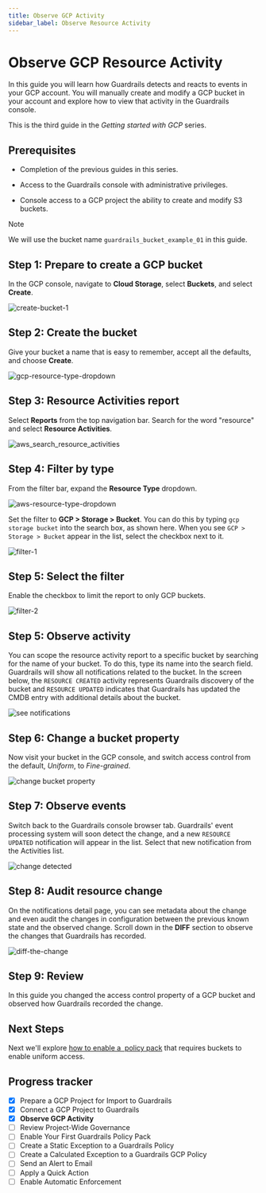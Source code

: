 ```yaml
---
title: Observe GCP Activity
sidebar_label: Observe Resource Activity
---
```



# Observe GCP Resource Activity

In this guide you will learn how Guardrails detects and reacts to events in your GCP account. You will manually create and modify a GCP bucket in your account and explore how to view that activity in the Guardrails console.

This is the third guide in the *Getting started with GCP* series.

## Prerequisites

- Completion of the previous guides in this series.

- Access to the Guardrails console with administrative privileges.

- Console access to a GCP project the ability to create and modify S3 buckets.

> [!NOTE]
> We will use the bucket name `guardrails_bucket_example_01` in this guide.

## Step 1: Prepare to create a GCP bucket

In the GCP console, navigate to **Cloud Storage**, select **Buckets**, and select **Create**.

<p><img alt="create-bucket-1" src="/images/docs/guardrails/getting-started/getting-started-gcp/observe-gcp-activity/create-bucket-1.png"/></p>

## Step 2: Create the bucket

Give your bucket a name that is easy to remember, accept all the defaults, and choose **Create**.

<p><img alt="gcp-resource-type-dropdown" src="/images/docs/guardrails/getting-started/getting-started-gcp/observe-gcp-activity/create-bucket-2.png"/></p>

## Step 3: Resource Activities report
 
Select **Reports** from the top navigation bar. Search for the word "resource" and select **Resource Activities**.

<p><img alt="aws_search_resource_activities" src="/images/docs/guardrails/getting-started/getting-started-aws/observe-aws-activity/aws-search-resource-activities.png"/></p>

## Step 4: Filter by type

From the filter bar, expand the **Resource Type** dropdown.

<p><img alt="aws-resource-type-dropdown" src="/images/docs/guardrails/getting-started/getting-started-aws/observe-aws-activity/aws-resource-type-dropdown.png"/></p>

Set the filter to **GCP > Storage > Bucket**. You can do this by typing `gcp storage bucket` into the search box, as shown here. When you see `GCP > Storage > Bucket` appear in the list, select the checkbox next to it.

<p><img alt="filter-1" src="/images/docs/guardrails/getting-started/getting-started-gcp/observe-gcp-activity/filter-1.png"/></p>

## Step 5: Select the filter

Enable the checkbox to limit the report to only GCP buckets.
<p><img alt="filter-2" src="/images/docs/guardrails/getting-started/getting-started-gcp/observe-gcp-activity/filter-2.png"/></p>

## Step 5: Observe activity

You can scope the resource activity report to a specific bucket by searching for the name of your bucket. To do this, type its name into the search field. Guardrails will show all notifications related to the bucket. In the screen below, the `RESOURCE CREATED` activity represents Guardrails discovery of the bucket and `RESOURCE UPDATED` indicates that Guardrails has updated the CMDB entry with additional details about the bucket.

<p><img alt="see notifications" src="/images/docs/guardrails/getting-started/getting-started-gcp/observe-gcp-activity/filter-3.png"/></p>

## Step 6: Change a bucket property

Now visit your bucket in the GCP console, and switch access control from the default, *Uniform*, to *Fine-grained*. 

<p><img alt="change bucket property" src="/images/docs/guardrails/getting-started/getting-started-gcp/observe-gcp-activity/change-bucket-property.png"/></p>

## Step 7: Observe events

Switch back to the Guardrails console browser tab. Guardrails' event processing system will soon detect the change, and a new `RESOURCE UPDATED` notification will appear in the list. Select that new notification from the Activities list.

<p><img alt="change detected" src="/images/docs/guardrails/getting-started/getting-started-gcp/observe-gcp-activity/change-detected.png"/></p>

## Step 8: Audit resource change

On the notifications detail page, you can see metadata about the change and even audit the changes in configuration between the previous known state and the observed change. Scroll down in the **DIFF** section to observe the changes that Guardrails has recorded. 


<p><img alt="diff-the-change" src="/images/docs/guardrails/getting-started/getting-started-gcp/observe-gcp-activity/diff-the-change.png"/></p>

## Step 9: Review

In this guide you changed the access control property of a GCP bucket and observed how Guardrails recorded the change.

## Next Steps

Next we'll explore [how to enable a  policy pack](/guardrails/docs/getting-started/getting-started-gcp/enable-policy-pack) that requires buckets to enable uniform access.

## Progress tracker
- [x] Prepare a GCP Project for Import to Guardrails
- [x] Connect a GCP Project to Guardrails
- [x] **Observe GCP Activity**
- [ ] Review Project-Wide Governance
- [ ] Enable Your First Guardrails Policy Pack
- [ ] Create a Static Exception to a Guardrails Policy
- [ ] Create a Calculated Exception to a Guardrails GCP Policy
- [ ] Send an Alert to Email
- [ ] Apply a Quick Action
- [ ] Enable Automatic Enforcement
